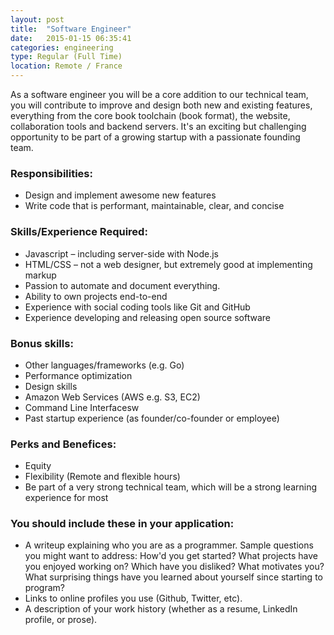 ```yaml
---
layout: post
title:  "Software Engineer"
date:   2015-01-15 06:35:41
categories: engineering
type: Regular (Full Time)
location: Remote / France
---
```


As a software engineer you will be a core addition to our technical team, you will contribute to improve and design both new and existing features, everything from the core book toolchain (book format), the website, collaboration tools and backend servers. It's an exciting but challenging opportunity to be part of a growing startup with a passionate founding team.

### Responsibilities:
* Design and implement awesome new features
* Write code that is performant, maintainable, clear, and concise

### Skills/Experience Required:
* Javascript – including server-side with Node.js
* HTML/CSS – not a web designer, but extremely good at implementing markup
* Passion to automate and document everything.
* Ability to own projects end-to-end
* Experience with social coding tools like Git and GitHub
* Experience developing and releasing open source software

### Bonus skills:
* Other languages/frameworks (e.g. Go)
* Performance optimization
* Design skills
* Amazon Web Services (AWS e.g. S3, EC2)
* Command Line Interfacesw
* Past startup experience (as founder/co-founder or employee)

### Perks and Benefices:
* Equity
* Flexibility (Remote and flexible hours)
* Be part of a very strong technical team, which will be a strong learning experience for most

### You should include these in your application:

* A writeup explaining who you are as a programmer. Sample questions you might want to address: How'd you get started? What projects have you enjoyed working on? Which have you disliked? What motivates you? What surprising things have you learned about yourself since starting to program?
* Links to online profiles you use (Github, Twitter, etc).
* A description of your work history (whether as a resume, LinkedIn profile, or prose).

